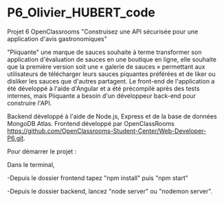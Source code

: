 # P6_Olivier_HUBERT_code

Projet 6 OpenClassrooms "Construisez une API sécurisée pour une application d'avis gastronomiques"

"Piiquante" une marque de sauces souhaite à terme transformer son application d'évaluation de sauces en une boutique en ligne, elle souhaite que la première version soit une « galerie de sauces » permettant aux utilisateurs de télécharger leurs sauces piquantes préférées et de liker ou disliker les sauces que d'autres partagent. Le front-end de l'application a été développé à l'aide d'Angular et a été précompilé après des tests internes, mais Piiquante a besoin d'un développeur back-end pour construire l'API.

Backend développé à l'aide de Node.js, Express et de la base de données MongoDB Atlas. Frontend développé par OpenClassRooms https://github.com/OpenClassrooms-Student-Center/Web-Developer-P6.git.

Pour démarrer le projet :

Dans le terminal,

-Depuis le dossier frontend tapez "npm install" puis "npm start"

-Depuis le dossier backend, lancez "node server" ou "nodemon server".